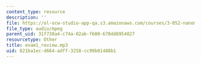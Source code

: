 ```yaml
---
content_type: resource
description: ''
file: https://ol-ocw-studio-app-qa.s3.amazonaws.com/courses/3-052-nanomechanics-of-materials-and-biomaterials-spring-2007/821ba1ecd664adff3258cc99b01488b1_exam1_review.mp3
file_type: audio/mpeg
parent_uid: 31f738a4-c74a-02ab-f600-670dd8954027
resourcetype: Other
title: exam1_review.mp3
uid: 821ba1ec-d664-adff-3258-cc99b01488b1
---
```

